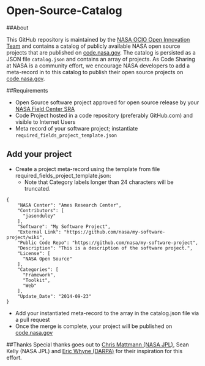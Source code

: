 # Open-Source-Catalog


##About

This GitHub repository is maintained by the [NASA OCIO Open Innovation Team](http://open.nasa.gov/about/) and contains a catalog of publicly available NASA open source projects that are published on [code.nasa.gov](http://code.nasa.gov). The catalog is persisted as a JSON file ```catalog.json``` and contains an array of projects.  As Code Sharing at NASA is a community effort, we encourage NASA developers to add a meta-record in to this catalog to publish their open source projects on [code.nasa.gov](http://code.nasa.gov/).

##Requirements
* Open Source software project approved for open source release by your [NASA Field Center SRA](http://code.nasa.gov/#/guide)
* Code Project hosted in a code repository (preferably GitHub.com) and visible to Internet Users
* Meta record of your software project; instantiate ```required_fields_project_template.json```

## Add your project

* Create a project meta-record using the template from file required_fields_project_template.json:
  * Note that Category labels longer than 24 characters will be truncated.
```
{
	"NASA Center": "Ames Research Center",
    "Contributors": [
      "jasonduley"
    ],
    "Software": "My Software Project",
    "External Link": "https://github.com/nasa/my-software-project/wiki",
    "Public Code Repo": "https://github.com/nasa/my-software-project",
    "Description": "This is a description of the software project.",
    "License": [
      "NASA Open Source"
    ],
    "Categories": [
      "Framework",
      "Toolkit",
      "Web"
    ],
    "Update_Date": "2014-09-23"
}
```

* Add your instantiated meta-record to the array in the catalog.json file via a pull request
* Once the merge is complete, your project will be published on [code.nasa.gov](http://code.nasa.gov/)

##Thanks
Special thanks goes out to [Chris Mattmann (NASA JPL)](https://github.com/chrismattmann), Sean Kelly (NASA JPL) and [Eric Whyne (DARPA)](https://github.com/ericwhyne) for their inspiration for this effort.
